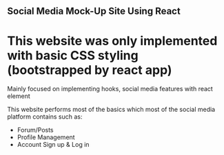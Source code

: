 ## Social Media Mock-Up Site Using React

# This website was only implemented with basic CSS styling (bootstrapped by react app)
Mainly focused on implementing hooks, social media features with react element 

This website performs most of the basics which most of the social media platform contains
such as:

 - Forum/Posts
 - Profile Management
 - Account Sign up & Log in
